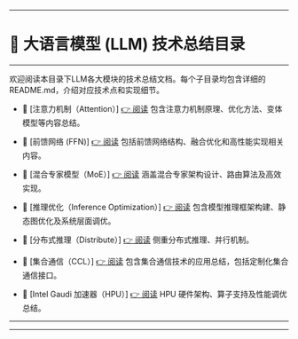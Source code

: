 
---

# 📑 大语言模型 (LLM) 技术总结目录

---

欢迎阅读本目录下LLM各大模块的技术总结文档。每个子目录均包含详细的 README.md，介绍对应技术点和实现细节。


- 📌 [注意力机制（Attention）]  [👉 阅读](attention/README.md)
  包含注意力机制原理、优化方法、变体模型等内容总结。

- 📌 [前馈网络 (FFN)]  [👉 阅读](ffn/README.md)
  包括前馈网络结构、融合优化和高性能实现相关内容。

- 📌 [混合专家模型（MoE）]  [👉 阅读](moe/README.md)
  涵盖混合专家架构设计、路由算法及高效实现。

- 📌 [推理优化（Inference Optimization）]  [👉 阅读](inference_opt/README.md)
  包含模型推理框架构建、静态图优化及系统层面调优。

- 📌 [分布式推理（Distribute）]  [👉 阅读](distribute/README.md)
  侧重分布式推理、并行机制。

- 📌 [集合通信（CCL）]  [👉 阅读](ccl/README.md)
  包含集合通信技术的应用总结，包括定制化集合通信接口。

- 📌 [Intel Gaudi 加速器（HPU）]  [👉 阅读](hpu/README.md)
  HPU 硬件架构、算子支持及性能调优总结。

---


---